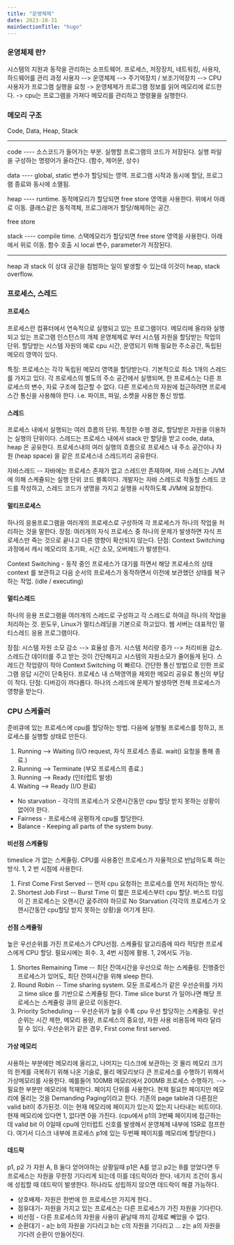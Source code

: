 ```yaml
---
title: "운영체제"
date: 2023-10-31
mainSectionTitle: "hugo"
---
```

### 운영체제 란?
시스템의 지원과 동작을 관리하는 소프트웨어. 
프로세스, 저장장치, 네트워킹, 사용자, 하드웨어를 관리
과정
사용자 --> 운영체제 --> 주기억장치 / 보조기억장치 --> CPU
사용자가 프로그램 실행을 요청 -> 운영체제가 프로그램 정보를 읽어 메모리에 로드한다. -> cpu는 프로그램을 가져다 메모리를 관리하고 명령물을 실행한다.

### 메모리 구조
Code, Data, Heap, Stack

___

code ---- 소스코드가 들어가는 부분. 실행할 프로그램의 코드가 저장된다. 실행 파일을 구성하는 명령어가 올라간다. (함수, 제어문, 상수)

data ---- global, static 변수가 할당되는 영역. 프로그램 시작과 동시에 할당, 프로그램 종료와 동시에 소멸됨.

heap            ---- runtime. 동적메모리가 할당되면 free store 영역을 사용한다. 위에서 아래로 이동. 클래스같은 동적객체, 프로그래머가 할당/해제하는 공간.

free store

stack          ---- compile time.  스택메모리가 할당되면 free store 영역을 사용한다. 아래에서 위로 이동. 함수 호출 시 local 변수, parameter가 저장된다.

___

heap 과 stack 이 상대 공간을 침범하는 일이 발생할 수 있는데 이것이 heap, stack overflow.

### 프로세스, 스레드
#### 프로세스
프로세스란 컴퓨터에서 연속적으로 실행되고 있는 프로그램이다. 메모리에 올라와 실행되고 있는 프로그램 인스턴스의 개체 운영체제로 부터 시스템 자원을 할당받는 작업의 단위. 할당받는 시스템 자원의 예로 cpu 시간, 운영되기 위해 필요한 주소공간, 독립된 메모리 영역이 있다.

특징: 프로세스는 각각 독립된 메모리 영역을 할당받는다. 기본적으로 최소 1개의 스레드를 가지고 있다. 각 프로세스의 별도의 주소 공간에서 실행되며, 한 프로세스는 다른 프로세스의 변수, 자료 구조에 접근할 수 없다. 다른 프로세스의 자원에 접근하려면 프로세스간 통신을 사용해야 한다. i.e. 파이프, 파일, 소켓을 사용한 통신 방법.

#### 스레드
프로세스 내에서 실행되는 여러 흐름의 단위. 특정한 수행 경로, 할당받은 자원을 이용하는 실행의 단위이다. 
스레드는 프로세스 내에서 stack 만 할당을 받고 code, data, heap 은 공유한다. 프로세스내의 여러 실행의 흐름으로 프로세스 내 주소 공간이나 자원 (heap space) 을 같은 프로세스내 스레드끼리 공유한다. 

자바스레드 -- 자바에는 프로세스 존재가 없고 스레드만 존재하며, 자바 스레드는 JVM 에 의해 스케쥴되는 실행 단위 코드 블록이다. 개발자는 자바 스레드로 작동할 스레드 코드를 작성하고, 스레드 코드가 생명을 가지고 실행을 시작하도록 JVM에 요청한다.

#### 멀티프로세스
하나의 응용프로그램을 여러개의 프로세스로 구성하여 각 프로세스가 하나의 작업을 처리하는 것을 말한다.
장점: 여러개의 자식 프로세스 중 하나의 문제가 발생하면 자식 프로세스만 죽는 것으로 끝나고 다른 영향이 확산되지 않는다.
단점: Context Switching 과정에서 캐시 메모리의 초기화, 시간 소모, 오버헤드가 발생한다. 

Context Switching - 동작 중인 프로세스가 대기를 하면서 해당 프로세스의 상태 context 를 보관하고 다음 순서의 프로세스가 동작하면서 이전에 보관했던 상태를 복구하는 작업. (idle / executing)

#### 멀티스레드
하나의 응용 프로그램을 여러개의 스레드로 구성하고 각 스레드로 하여금 하나의 작업을 처리하는 것. 윈도우, Linux가 멀티스레딩을 기본으로 하고있다. 웹 서버는 대표적인 멀티스레드 응용 프로그램이다. 

장점: 시스템 자원 소모 감소 --> 효율성 증가. 시스템 처리량 증가 --> 처리비용 감소. 스레드간 데이터를 주고 받는 것이 간단해지고 시스템의 자원소모가 줄어들게 된다. 스레드간 작업량이 작아 Context Switching 이 빠르다.
간단한 통신 방법으로 인한 프로그램 응답 시간이 단축된다. 프로세스 내 스택영역을 제외한 메모리 공유로 통신의 부담이 적다.
단점:  디버깅이 까다롭다. 하나의 스레드에 문제가 발생하면 전체 프로세스가 영향을 받는다.

### CPU 스케쥴러
준비큐에 있는 프로세스에 cpu를 할당하는 방법. 다음에 실행될 프로세스를 정하고, 프로세스를 실행할 상태로 만든다. 
1. Running --> Waiting (I/O request, 자식 프로세스 종료. wait() 요청을 통해 종료.)
2. Running --> Terminate (부모 프로세스의 종료.)
3. Running --> Ready (인터럽트 발생)
4. Waiting --> Ready (I/O 완료)

* No starvation - 각각의 프로세스가 오랜시간동안 cpu 할당 받지 못하는 상황이 없어야 한다.
* Fairness - 프로세스에 공평하게 cpu를 할당한다.
* Balance - Keeping all parts of the system busy.

#### 비선점 스케쥴링
timeslice 가 없는 스케쥴링. CPU를 사용중인 프로세스가 자율적으로 반납하도록 하는 방식. 1, 2 번 시점에 사용한다. 
1. First Come First Served -- 먼저 cpu 요청하는 프로세스를 먼저 처리하는 방식. 
2. Shortest Job First -- Burst Time 이 짧은 프로세스부터 cpu 할당. 버스트 타임이 긴 프로세스는 오랜시간 굶주려야 하므로 No Starvation (각각의 프로세스가 오랜시간동안 cpu할당 받지 못하는 상황)을 어기게 된다. 

#### 선점 스케쥴링
높은 우선순위를 가진 프로세스가 CPU선점. 스케쥴링 알고리즘에 따라 적당한 프로세스에게 CPU 할당. 필요시에는 회수. 3, 4번 시점에 활용. 1, 2에서도 가능.
1. Shortes Remaining Time -- 최단 잔여시간을 우선으로 하는 스케쥴링. 진행중인 프로세스가 있어도, 최단 잔여시간을 위해 sleep 한다.
2. Round Robin -- Time sharing system. 모둔 프로세스가 같은 우선순위를 가지고 time slice 를 기반으로 스케쥴링 한다. Time slice burst 가 일어나면 해당 프로세스는 스케쥴링 큐의 끝으로 이동한다.
3. Priority Scheduling -- 우선순위가 높을 수록 cpu 우선 할당하는 스케쥴링. 우선순위는 시간 제한, 메모리 용량, 프로세스의 중요성, 자원 사용 비용등에 따라 달라질 수 있다. 우선순위가 같은 경우, First come first served. 

#### 가상 메모리
사용하는 부분에만 메모리에 올리고, 나머지는 디스크에 보관하는 것 
물리 메모리 크기의 한계를 극복하기 위해 나온 기술로, 물리 메모리보다 큰 프로세스를 수행하기 위해서 가상메모리를 사용한다. 예를들어 100MB 메모리에서 200MB 프로세스 수행하기. 
--> 필요한 부분만 메모리에 적재한다. 페이지 단위를 사용한다. 현제 필요한 페이지만 메모리에 올리는 것을 Demanding Paging이라고 한다. 기존의 page table과 다른점은 valid bit이 추가된것. 이는 현재 메모리에 페이지가 있는지 없는지 나타내는 비트이다. 현재 메모리에 있다면 1, 없다면 0을 가진다. (cpu에서 p1의 3번째 페이지에 접근하는데 valid bit 이 0일때 cpu에 인터럽트 신호를 발생해서 운영체제 내부에 1SR로 점프한다. 여기서 디스크 내부에 프로세스 p1에 있는 두번째 페이지를 메모리에 할당한다.)

#### 데드락
p1, p2 가 자원 A, B 둘다 얻어야하는 상황일때 p1은 A를 얻고 p2는 B를 얻었다면 두 프로세스는 자원을 무한정 기다리게 되는데 이를 데드락이라 한다. 네가지 조건이 동시에 성립할 때 데드락이 발생한다. 하나라도 성립하지 않으면 데드락이 해결 가능하다. 
* 상호배제- 자원은 한번에 한 프로세스만 가지게 한다..
* 점유대기- 자원을 가지고 있는 프로세스는 다른 프로세스가 가진 자원을 기다린다.
* 비선점 - 다른 프로세스의 자원을 사용이 끝날때 까지 강제로 빼았을 수 없다. 
* 순환대기 - a는 b의 자원을 기다리고 b는 c의 자원을 기다리고 ... z는 a의 자원을 기다려 순환이 만들어진다.

####